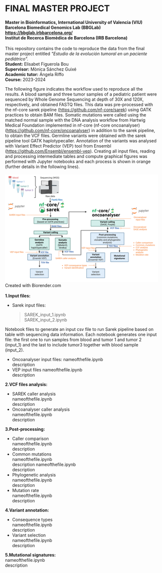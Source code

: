# FINAL MASTER PROJECT
#### Master in Bioinformatics, International University of Valencia (VIU) <br>Barcelona Biomedical Genomics Lab (BBGLab) https://bbglab.irbbarcelona.org/ <br>Institut de Recerca Biomèdica de Barcelona (IRB Barcelona)

This repository contains the code to reproduce the data from the final master project entitled *"Estudio de la evolución tumoral en un paciente pediátrico".* <br> **Student:**     Elisabet Figuerola Bou <br>**Supervisor:**     Mònica Sánchez Guixé <br>**Academic tutor:** Ángela Riffo<br>**Course:**     2023-2024


The following figure indicates the workflow used to reproduce all the results. 
A blood sample and three tumor samples of a pediatric patient were sequenced by Whole Genome Sequencing at depth of 30X and 120X, respectively, and obtained FASTQ files. This data was pre-processed with the nf-core sarek pipeline (https://github.com/nf-core/sarek) using GATK practices to obtain BAM files. Somatic mutations were called using the matched normal sample with the DNA analysis workflow from Hartwig Medical Foundation implemented in nf-core (nf-core oncoanalyser) (https://github.com/nf-core/oncoanalyser) in addition to the sarek pipeline, to obtain the VCF files. Germline variants were obtained with the sarek pipeline tool GATK haplotypecaller. Annotation of the variants was analysed with Variant Effect Predictor (VEP) tool from Ensembl (https://github.com/Ensembl/ensembl-vep). Creating all input files, reading and processing intermediate tables and compute graphical figures was performed with Jupyter notebooks and each process is shown in orange (further details in the following lines). <br>
<br>
![IMAGE](https://github.com/efigb/master/blob/main/Workflow.png?raw=true) <br>
Created with Biorender.com
<br>
<br>
**1.Input files:**<br>
- Sarek input files:
    > SAREK_input_1.ipynb<br>
    > SAREK_input_2.ipynb<br>

Notebook files to generate an input csv file to run Sarek pipeline based on table with sequencing data information. Each notebook generates one input file: the first one to run samples from blood and tumor 1 and tumor 2 (input_1) and the last  to include tumor3 together with blood sample (input_2).<br>
- Oncoanalyser input files:
nameofthefile.ipynb<br>
description
- VEP input files
nameofthefile.ipynb<br>
description

**2.VCF files analysis:**<br>
- SAREK caller analysis<br>
nameofthefile.ipynb<br>
description
- Oncoanalyser caller analysis<br>
nameofthefile.ipynb<br>
description

**3.Post-processing:**
- Caller comparison<br>
nameofthefile.ipynb<br>
description
- Common mutations<br>
nameofthefile.ipynb<br>
description
nameofthefile.ipynb<br>
description
- Phylogenetic analysis<br>
nameofthefile.ipynb<br>
description
- Mutation rate<br>
nameofthefile.ipynb<br>
description

**4.Variant annotation:**
- Consequence types<br>
nameofthefile.ipynb<br>
description
- Variant selection<br>
nameofthefile.ipynb<br>
description

**5.Mutational signatures:**<br>
nameofthefile.ipynb<br>
description
    
